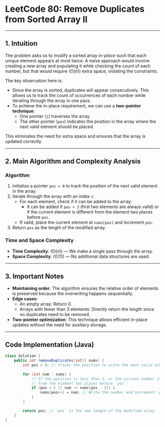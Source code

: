 # LeetCode 80: Remove Duplicates from Sorted Array II

---

## 1. Intuition

The problem asks us to modify a sorted array *in-place* such that each unique element appears at most twice. A naive approach would involve creating a new array and populating it while checking the count of each number, but that would require \(O(n)\) extra space, violating the constraints.

The key observation here is:
- Since the array is sorted, duplicates will appear consecutively. This allows us to track the count of occurrences of each number while iterating through the array in one pass.
- To achieve the in-place requirement, we can use a **two-pointer technique**:
  - One pointer (`i`) traverses the array.
  - The other pointer (`pos`) indicates the position in the array where the next valid element should be placed.

This eliminates the need for extra space and ensures that the array is updated correctly.

---

## 2. Main Algorithm and Complexity Analysis

### Algorithm
1. Initialize a pointer `pos = 0` to track the position of the next valid element in the array.
2. Iterate through the array with an index `i`:
   - For each element, check if it can be added to the array:
     - It can be added if `pos < 2` (first two elements are always valid) or if the current element is different from the element two places before `pos`.
   - If valid, place the current element at `nums[pos]` and increment `pos`.
3. Return `pos` as the length of the modified array.

### Time and Space Complexity
- **Time Complexity**: \(O(n)\) — We make a single pass through the array.
- **Space Complexity**: \(O(1)\) — No additional data structures are used.

---

## 3. Important Notes

- **Maintaining order**: The algorithm ensures the relative order of elements is preserved because the overwriting happens sequentially.
- **Edge cases**:
  - An empty array: Return 0.
  - Arrays with fewer than 3 elements: Directly return the length since no duplicates need to be removed.
- **Two-pointer optimization**: This technique allows efficient in-place updates without the need for auxiliary storage.

---

## Code Implementation (Java)

```java
class Solution {
    public int removeDuplicates(int[] nums) {
        int pos = 0; // Tracks the position to write the next valid element
        
        for (int num : nums) {
            // If the position is less than 2, or the current number is different
            // from the element two places before `pos`
            if (pos < 2 || num != nums[pos - 2]) {
                nums[pos++] = num; // Write the number and increment `pos`
            }
        }
        
        return pos; // `pos` is the new length of the modified array
    }
}
